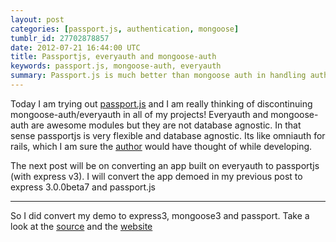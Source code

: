 ```yaml
---
layout: post
categories: [passport.js, authentication, mongoose]
tumblr_id: 27702878857
date: 2012-07-21 16:44:00 UTC
title: Passportjs, everyauth and mongoose-auth
keywords: passport.js, mongoose-auth, everyauth
summary: Passport.js is much better than mongoose auth in handling authentication as it is completely database agnostic
---
```


Today I am trying out [passport.js](https://github.com/jaredhanson/passport) and I am really thinking of  discontinuing mongoose-auth/everyauth in all of my projects! Everyauth and mongoose-auth are awesome modules but they are not database agnostic. In that sense passportjs is very flexible and  database agnostic. Its like omniauth for rails, which I am sure the [author](http://twitter.com/jaredhanson) would have thought of while developing.

The next post will be on converting an app built on everyauth to passportjs (with express v3). I will convert the app demoed in my previous post to express 3.0.0beta7 and passport.js

---

So I did convert my demo to express3, mongoose3 and passport. Take a
look at the [source](https://github.com/madhums/nodejs-express-mongoose-demo) and the [website](http://nodejs-express-demo.herokuapp.com/)
